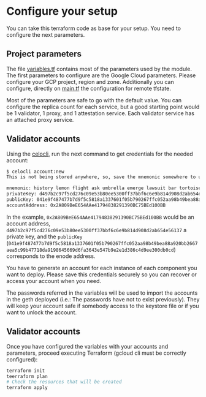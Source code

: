 # Configure your setup

You can take this terraform code as base for your setup. You need to configure the next parameters.

## Project parameters

The file [variables.tf](./variables.tf) contains most of the parameters used by the module. The first parameters to configure are the Google Cloud parameters. Please configure your GCP project, region and zone. Additionally you can configure, directly on [main.tf](./main.tf) the configuration for remote tfstate.

Most of the parameters are safe to go with the default value. You can configure the replica count for each service, but a good starting point would be 1 validator, 1 proxy, and 1 attestation service. Each validator service has an attached proxy service.

## Validator accounts

Using the [celocli](https://www.npmjs.com/package/@celo/celocli), run the next command to get credentials for the needed account:

```bash
$ celocli account:new
This is not being stored anywhere, so, save the mnemonic somewhere to use this account at a later point

mnemonic: history lemon flight ask umbrella emerge lawsuit bar tortoise demand oak brave together kiss dance filter yellow scheme check victory also daring reward uphold
privateKey: d497b2c97f5cd276c09e53b80ee5300ff37bbf6c6e9b814d908d2ab654e56137
publicKey: 041e9f487477b7d9f5c5818a1337601f05b790267ffc052aa98b49bea88a920bb2667aea5c99b47718da9198645669d6fa3643e547b9e2e1d386c4d9ee300db0cd
accountAddress: 0x2A809BeE654AAe41794838291390BC75BEd100BB
```

In the example, `0x2A809BeE654AAe41794838291390BC75BEd100BB` would be an account address, `d497b2c97f5cd276c09e53b80ee5300ff37bbf6c6e9b814d908d2ab654e56137` a private key, and the `publicKey` (`041e9f487477b7d9f5c5818a1337601f05b790267ffc052aa98b49bea88a920bb2667aea5c99b47718da9198645669d6fa3643e547b9e2e1d386c4d9ee300db0cd`) corresponds to the enode address.

You have to generate an account for each instance of each component you want to deploy. Please save this credentials securely so you can recover or access your account when you need.

The passwords referred in the variables will be used to import the accounts in the geth deployed (i.e.: The passwords have not to exist previously). They will keep your account safe if somebody access to the keystore file or if you want to unlock the account.

## Validator accounts

Once you have configured the variables with your accounts and parameters, proceed executing Terraform (gcloud cli must be correctly configured):

```bash
terraform init
teerraform plan
# Check the resources that will be created
terraform apply
```
